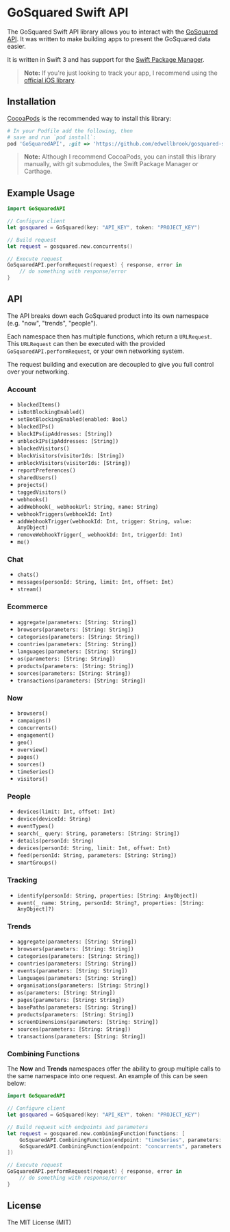 # GoSquared Swift API

The GoSquared Swift API library allows you to interact with the [GoSquared API](https://www.gosquared.com/docs/api/). It was written to make building apps to present the GoSquared data easier.

It is written in Swift 3 and has support for the [Swift Package Manager](https://github.com/apple/swift-package-manager).

> **Note:** If you're just looking to track your app, I recommend using the [official iOS library](https://github.com/gosquared/gosquared-ios).

## Installation

[CocoaPods](https://cocoapods.org) is the recommended way to install this library:

```ruby
# In your Podfile add the following, then
# save and run `pod install`:
pod 'GoSquaredAPI', :git => 'https://github.com/edwellbrook/gosquared-swift.git', :tag => 'v0.2.0'
```

> **Note:** Although I recommend CocoaPods, you can install this library manually, with git submodules, the Swift Package Manager or Carthage.

## Example Usage

```swift
import GoSquaredAPI

// Configure client
let gosquared = GoSquared(key: "API_KEY", token: "PROJECT_KEY")

// Build request
let request = gosquared.now.concurrents()

// Execute request
GoSquaredAPI.performRequest(request) { response, error in
    // do something with response/error
}
```

## API

The API breaks down each GoSquared product into its own namespace (e.g. "now", "trends", "people").

Each namespace then has multiple functions, which return a `URLRequest`. This `URLRequest` can then be executed with the provided `GoSquaredAPI.performRequest`, or your own networking system.

The request building and execution are decoupled to give you full control over your networking.

### Account

 - `blockedItems()`
 - `isBotBlockingEnabled()`
 - `setBotBlockingEnabled(enabled: Bool)`
 - `blockedIPs()`
 - `blockIPs(ipAddresses: [String])`
 - `unblockIPs(ipAddresses: [String])`
 - `blockedVisitors()`
 - `blockVisitors(visitorIds: [String])`
 - `unblockVisitors(visitorIds: [String])`
 - `reportPreferences()`
 - `sharedUsers()`
 - `projects()`
 - `taggedVisitors()`
 - `webhooks()`
 - `addWebhook(_ webhookUrl: String, name: String)`
 - `webhookTriggers(webhookId: Int)`
 - `addWebhookTrigger(webhookId: Int, trigger: String, value: AnyObject)`
 - `removeWebhookTrigger(_ webhookId: Int, triggerId: Int)`
 - `me()`

### Chat

 - `chats()`
 - `messages(personId: String, limit: Int, offset: Int)`
 - `stream()`

### Ecommerce

 - `aggregate(parameters: [String: String])`
 - `browsers(parameters: [String: String])`
 - `categories(parameters: [String: String])`
 - `countries(parameters: [String: String])`
 - `languages(parameters: [String: String])`
 - `os(parameters: [String: String])`
 - `products(parameters: [String: String])`
 - `sources(parameters: [String: String])`
 - `transactions(parameters: [String: String])`

### Now

 - `browsers()`
 - `campaigns()`
 - `concurrents()`
 - `engagement()`
 - `geo()`
 - `overview()`
 - `pages()`
 - `sources()`
 - `timeSeries()`
 - `visitors()`

### People

 - `devices(limit: Int, offset: Int)`
 - `device(deviceId: String)`
 - `eventTypes()`
 - `search(_ query: String, parameters: [String: String])`
 - `details(personId: String)`
 - `devices(personId: String, limit: Int, offset: Int)`
 - `feed(personId: String, parameters: [String: String])`
 - `smartGroups()`

### Tracking

 - `identify(personId: String, properties: [String: AnyObject])`
 - `event(_ name: String, personId: String?, properties: [String: AnyObject]?)`

### Trends

 - `aggregate(parameters: [String: String])`
 - `browsers(parameters: [String: String])`
 - `categories(parameters: [String: String])`
 - `countries(parameters: [String: String])`
 - `events(parameters: [String: String])`
 - `languages(parameters: [String: String])`
 - `organisations(parameters: [String: String])`
 - `os(parameters: [String: String])`
 - `pages(parameters: [String: String])`
 - `basePaths(parameters: [String: String])`
 - `products(parameters: [String: String])`
 - `screenDimensions(parameters: [String: String])`
 - `sources(parameters: [String: String])`
 - `transactions(parameters: [String: String])`

### Combining Functions

The **Now** and **Trends** namespaces offer the ability to group multiple calls to the same namespace into one request. An example of this can be seen below:

```swift
import GoSquaredAPI

// Configure client
let gosquared = GoSquared(key: "API_KEY", token: "PROJECT_KEY")

// Build request with endpoints and parameters
let request = gosquared.now.combiningFunction(functions: [
    GoSquaredAPI.CombiningFunction(endpoint: "timeSeries", parameters: [ "limit": "0" ]),
    GoSquaredAPI.CombiningFunction(endpoint: "concurrents", parameters: [ "limit": "0" ])
])

// Execute request
GoSquaredAPI.performRequest(request) { response, error in
    // do something with response/error
}
```

## License

The MIT License (MIT)
